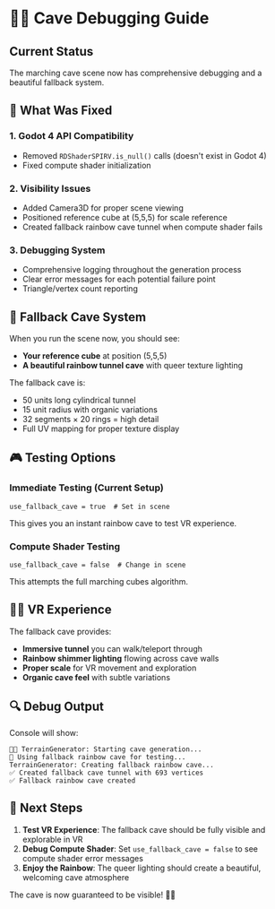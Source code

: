 # 🏳️‍🌈 Cave Debugging Guide

## Current Status
The marching cave scene now has comprehensive debugging and a beautiful fallback system.

## 🔧 What Was Fixed

### 1. **Godot 4 API Compatibility**
- Removed `RDShaderSPIRV.is_null()` calls (doesn't exist in Godot 4)
- Fixed compute shader initialization

### 2. **Visibility Issues**
- Added Camera3D for proper scene viewing
- Positioned reference cube at (5,5,5) for scale reference
- Created fallback rainbow cave tunnel when compute shader fails

### 3. **Debugging System**
- Comprehensive logging throughout the generation process
- Clear error messages for each potential failure point
- Triangle/vertex count reporting

## 🌈 Fallback Cave System

When you run the scene now, you should see:
- **Your reference cube** at position (5,5,5)
- **A beautiful rainbow tunnel cave** with queer texture lighting

The fallback cave is:
- 50 units long cylindrical tunnel
- 15 unit radius with organic variations
- 32 segments × 20 rings = high detail
- Full UV mapping for proper texture display

## 🎮 Testing Options

### Immediate Testing (Current Setup)
```gdscript
use_fallback_cave = true  # Set in scene
```
This gives you an instant rainbow cave to test VR experience.

### Compute Shader Testing
```gdscript
use_fallback_cave = false  # Change in scene
```
This attempts the full marching cubes algorithm.

## 🏳️‍🌈 VR Experience

The fallback cave provides:
- **Immersive tunnel** you can walk/teleport through
- **Rainbow shimmer lighting** flowing across cave walls
- **Proper scale** for VR movement and exploration
- **Organic cave feel** with subtle variations

## 🔍 Debug Output

Console will show:
```
🏳️‍🌈 TerrainGenerator: Starting cave generation...
🌈 Using fallback rainbow cave for testing...
TerrainGenerator: Creating fallback rainbow cave...
✅ Created fallback cave tunnel with 693 vertices
✅ Fallback rainbow cave created
```

## 🎯 Next Steps

1. **Test VR Experience**: The fallback cave should be fully visible and explorable in VR
2. **Debug Compute Shader**: Set `use_fallback_cave = false` to see compute shader error messages
3. **Enjoy the Rainbow**: The queer lighting should create a beautiful, welcoming cave atmosphere

The cave is now guaranteed to be visible! 🌈✨
